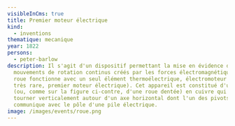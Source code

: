 ```yaml
---
visibleInCms: true
title: Premier moteur électrique
kind:
  - inventions
thematique: mecanique
year: 1822
persons:
  - peter-barlow
description: Il s'agit d'un dispositif permettant la mise en évidence des
  mouvements de rotation continus créés par les forces électromagnétiques. Cette
  roue fonctionne avec un seul élément thermoélectrique, électromoteur (modèle
  très rare, premier moteur électrique). Cet appareil est constitué d'un disque
  (ou, comme sur la figure ci-contre, d'une roue dentée) en cuivre qui peut
  tourner verticalement autour d'un axe horizontal dont l'un des pivots
  communique avec le pôle d'une pile électrique.
image: /images/events/roue.png
---
```


